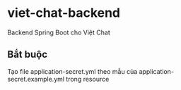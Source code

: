 # viet-chat-backend
Backend Spring Boot cho Việt Chat

## Bắt buộc
Tạo file application-secret.yml theo mẫu của application-secret.example.yml trong resource
